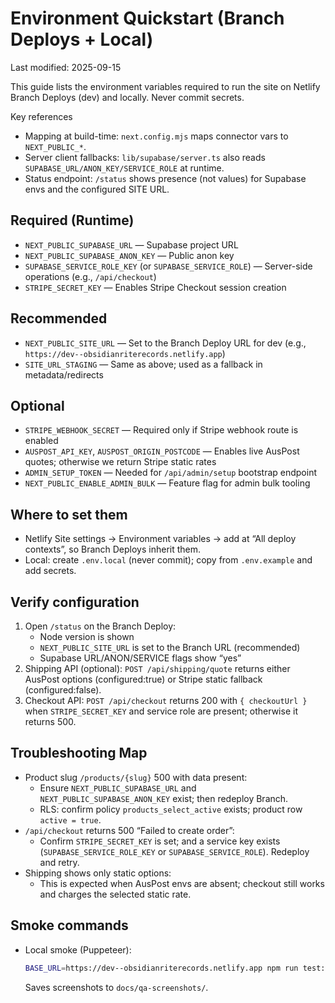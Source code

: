 # Environment Quickstart (Branch Deploys + Local)

Last modified: 2025-09-15

This guide lists the environment variables required to run the site on Netlify Branch Deploys (dev) and locally. Never commit secrets.

Key references
- Mapping at build-time: `next.config.mjs` maps connector vars to `NEXT_PUBLIC_*`.
- Server client fallbacks: `lib/supabase/server.ts` also reads `SUPABASE_URL/ANON_KEY/SERVICE_ROLE` at runtime.
- Status endpoint: `/status` shows presence (not values) for Supabase envs and the configured SITE URL.

## Required (Runtime)
- `NEXT_PUBLIC_SUPABASE_URL` — Supabase project URL
- `NEXT_PUBLIC_SUPABASE_ANON_KEY` — Public anon key
- `SUPABASE_SERVICE_ROLE_KEY` (or `SUPABASE_SERVICE_ROLE`) — Server-side operations (e.g., `/api/checkout`)
- `STRIPE_SECRET_KEY` — Enables Stripe Checkout session creation

## Recommended
- `NEXT_PUBLIC_SITE_URL` — Set to the Branch Deploy URL for dev (e.g., `https://dev--obsidianriterecords.netlify.app`)
- `SITE_URL_STAGING` — Same as above; used as a fallback in metadata/redirects

## Optional
- `STRIPE_WEBHOOK_SECRET` — Required only if Stripe webhook route is enabled
- `AUSPOST_API_KEY`, `AUSPOST_ORIGIN_POSTCODE` — Enables live AusPost quotes; otherwise we return Stripe static rates
- `ADMIN_SETUP_TOKEN` — Needed for `/api/admin/setup` bootstrap endpoint
- `NEXT_PUBLIC_ENABLE_ADMIN_BULK` — Feature flag for admin bulk tooling

## Where to set them
- Netlify Site settings → Environment variables → add at “All deploy contexts”, so Branch Deploys inherit them.
- Local: create `.env.local` (never commit); copy from `.env.example` and add secrets.

## Verify configuration
1) Open `/status` on the Branch Deploy:
   - Node version is shown
   - `NEXT_PUBLIC_SITE_URL` is set to the Branch URL (recommended)
   - Supabase URL/ANON/SERVICE flags show “yes”
2) Shipping API (optional): `POST /api/shipping/quote` returns either AusPost options (configured:true) or Stripe static fallback (configured:false).
3) Checkout API: `POST /api/checkout` returns 200 with `{ checkoutUrl }` when `STRIPE_SECRET_KEY` and service role are present; otherwise it returns 500.

## Troubleshooting Map
- Product slug `/products/{slug}` 500 with data present:
  - Ensure `NEXT_PUBLIC_SUPABASE_URL` and `NEXT_PUBLIC_SUPABASE_ANON_KEY` exist; then redeploy Branch.
  - RLS: confirm policy `products_select_active` exists; product row `active = true`.
- `/api/checkout` returns 500 “Failed to create order”:
  - Confirm `STRIPE_SECRET_KEY` is set; and a service key exists (`SUPABASE_SERVICE_ROLE_KEY` or `SUPABASE_SERVICE_ROLE`). Redeploy and retry.
- Shipping shows only static options:
  - This is expected when AusPost envs are absent; checkout still works and charges the selected static rate.

## Smoke commands
- Local smoke (Puppeteer):
  ```bash
  BASE_URL=https://dev--obsidianriterecords.netlify.app npm run test:puppeteer
  ```
  Saves screenshots to `docs/qa-screenshots/`.

